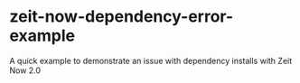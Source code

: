 # zeit-now-dependency-error-example
A quick example to demonstrate an issue with dependency installs with Zeit Now 2.0
